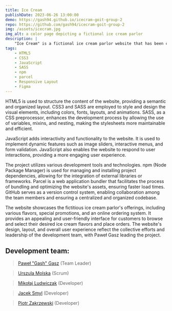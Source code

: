 ```yaml
---
title: Ice Cream
publishDate: 2023-06-26 13:00:00
demo: https://gash94.github.io/icecram-goit-group-2
repo: https://github.com/gash94/icecram-goit-group-2
img: /assets/icecram.jpg
img_alt: a color page depicting a fictional ice cream parlor
description: |
    "Ice Cream" is a fictional ice cream parlor website that has been coded based on a Figma mockup. The website was developed by a group of developers as a collaborative project, with Paweł Gasz serving as the team leader.
tags:
    - HTML5
    - CSS3
    - JavaScript
    - SASS
    - npm
    - parcel
    - Responsive Layout
    - Figma
---
```


HTML5 is used to structure the content of the website, providing a semantic and organized layout. CSS3 and SASS are employed to style and design the visual elements, including colors, fonts, layouts, and animations. SASS, as a CSS preprocessor, enhances the development process by allowing the use of variables, mixins, and nesting, making the stylesheets more maintainable and efficient.

JavaScript adds interactivity and functionality to the website. It is used to implement dynamic features such as image sliders, interactive menus, and form validation. JavaScript also enables the website to respond to user interactions, providing a more engaging user experience.

The project utilizes various development tools and technologies. npm (Node Package Manager) is used for managing and installing project dependencies, allowing for the integration of external libraries or frameworks. Parcel is a web application bundler that facilitates the process of bundling and optimizing the website's assets, ensuring faster load times. GitHub serves as a version control system, enabling collaboration among the team members and ensuring a centralized and organized codebase.

The website showcases the fictitious ice cream parlor's offerings, including various flavors, special promotions, and an online ordering system. It provides an appealing and user-friendly interface for customers to browse and select their desired ice cream flavors and place orders. The website's design, layout, and overall user experience reflect the collective efforts and leadership of the development team, with Paweł Gasz leading the project.

## Development team:

> [Paweł "Gash" Gasz](https://github.com/gash94) (Team Leader)

> [Urszula Molska](https://github.com/Urszula-Molska) (Scrum)

> [Mikołaj Ludwiczak](https://github.com/MikolajLudwiczak) (Developer)

> [Jacek Smyl](https://github.com/JacekSmyl) (Developer)

> [Piotr Zakrzewski](https://github.com/pzakrzewski92) (Developer)
